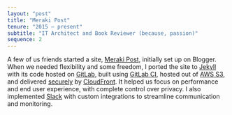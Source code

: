 ```yaml
---
layout: "post"
title: "Meraki Post"
tenure: "2015 – present"
subtitle: "IT Architect and Book Reviewer (because, passion)"
sequence: 2
---
```


A few of us friends started a site, [Meraki Post](https://www.merakipost.com), initially set up on Blogger. When we needed flexibility and some freedom, I ported the site to [Jekyll](https://jekyllrb.com/) with its code hosted on [GitLab](https://gitlab.com), built using [GitLab&nbsp;CI](https://about.gitlab.com/features/gitlab-ci-cd/), hosted out of [AWS&nbsp;S3](https://aws.amazon.com/s3/), and delivered [securely](https://aws.amazon.com/certificate-manager/) by [CloudFront](https://aws.amazon.com/cloudfront/). It helped us focus on performance and end user experience, with complete control over privacy. I also implemented [Slack](https://slack.com/) with custom integrations to streamline communication and monitoring.

